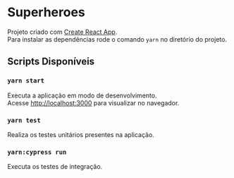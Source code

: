 # Superheroes

Projeto criado com [Create React App](https://github.com/facebook/create-react-app).\
Para instalar as dependências rode o comando `yarn` no diretório do projeto.

## Scripts Disponíveis

### `yarn start`

Executa a aplicação em modo de desenvolvimento.\
Acesse [http://localhost:3000](http://localhost:3000) para visualizar no navegador.

### `yarn test`

Realiza os testes unitários presentes na aplicação.

### `yarn:cypress run`

Executa os testes de integração.
